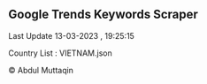 

## Google Trends Keywords Scraper 
 
Last Update 13-03-2023 , 19:25:15

Country List :
VIETNAM.json



© Abdul Muttaqin 

